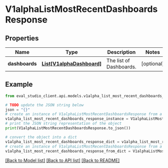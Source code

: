 # V1alphaListMostRecentDashboardsResponse


## Properties

Name | Type | Description | Notes
------------ | ------------- | ------------- | -------------
**dashboards** | [**List[V1alphaDashboard]**](V1alphaDashboard.md) | The list of Dashboards. | [optional] 

## Example

```python
from eval_studio_client.api.models.v1alpha_list_most_recent_dashboards_response import V1alphaListMostRecentDashboardsResponse

# TODO update the JSON string below
json = "{}"
# create an instance of V1alphaListMostRecentDashboardsResponse from a JSON string
v1alpha_list_most_recent_dashboards_response_instance = V1alphaListMostRecentDashboardsResponse.from_json(json)
# print the JSON string representation of the object
print(V1alphaListMostRecentDashboardsResponse.to_json())

# convert the object into a dict
v1alpha_list_most_recent_dashboards_response_dict = v1alpha_list_most_recent_dashboards_response_instance.to_dict()
# create an instance of V1alphaListMostRecentDashboardsResponse from a dict
v1alpha_list_most_recent_dashboards_response_from_dict = V1alphaListMostRecentDashboardsResponse.from_dict(v1alpha_list_most_recent_dashboards_response_dict)
```
[[Back to Model list]](../README.md#documentation-for-models) [[Back to API list]](../README.md#documentation-for-api-endpoints) [[Back to README]](../README.md)


